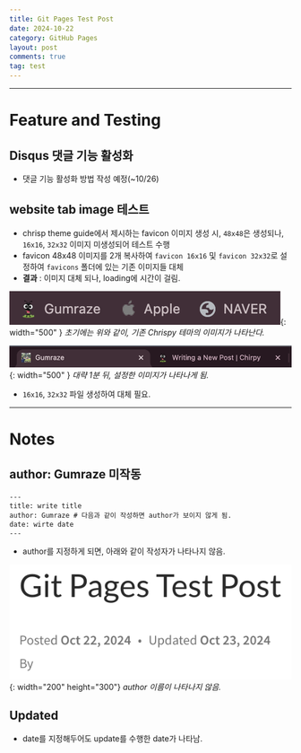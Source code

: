 ```yaml
---
title: Git Pages Test Post
date: 2024-10-22
category: GitHub Pages
layout: post
comments: true
tag: test
---
```

---
# **Feature and Testing**
## **Disqus 댓글 기능 활성화**
- 댓글 기능 활성화 방법 작성 예정(~10/26)

## **website tab image 테스트**
- chrisp theme guide에서 제시하는 favicon 이미지 생성 시, `48x48`은 생성되나, `16x16`, `32x32` 이미지 미생성되어 테스트 수행
- favicon 48x48 이미지를 2개 복사하여 `favicon 16x16` 및 `favicon 32x32`로 설정하여 `favicons` 폴더에 있는 기존 이미지들 대체
- **결과** : 이미지 대체 되나, loading에 시간이 걸림.


![Tab image](/assets/attachment/gitpages/gitpages_test_3.png){: width="500" }
_초기에는 위와 같이, 기존 Chrispy 테마의 이미지가 나타난다._

![Tab image](/assets/attachment/gitpages/gitpages_test_2.png){: width="500" }
_대략 1분 뒤, 설정한 이미지가 나타나게 됨._

- `16x16`, `32x32` 파일 생성하여 대체 필요.

---
# **Notes**
## **author: Gumraze 미작동**

```
---
title: write title
author: Gumraze # 다음과 같이 작성하면 author가 보이지 않게 됨.
date: wirte date
---
```
- author를 지정하게 되면, 아래와 같이 작성자가 나타나지 않음.

![Author image](/assets/attachment/gitpages/gitpages_test_4.png){: width="200" height="300"}
_author 이름이 나타나지 않음._

## **Updated**
- date를 지정해두어도 update를 수행한 date가 나타남.



